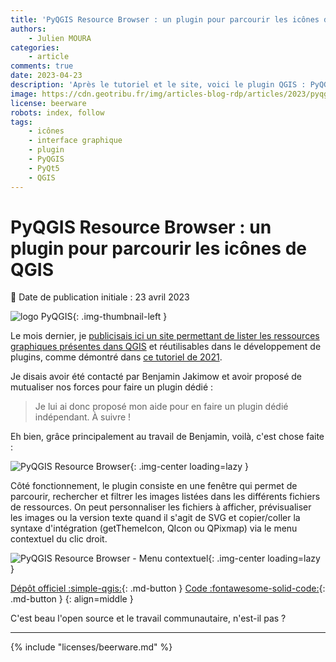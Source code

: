 ```yaml
---
title: 'PyQGIS Resource Browser : un plugin pour parcourir les icônes de QGIS'
authors:
    - Julien MOURA
categories:
    - article
comments: true
date: 2023-04-23
description: 'Après le tutoriel et le site, voici le plugin QGIS : PyQGIS Resource Browser ! Idéal pour parcourir les icônes et copier la syntaxe d''intégration.'
image: https://cdn.geotribu.fr/img/articles-blog-rdp/articles/2023/pyqgis_resources_browser/plugin_pyqgis_resource_browser.png
license: beerware
robots: index, follow
tags:
    - icônes
    - interface graphique
    - plugin
    - PyQGIS
    - PyQt5
    - QGIS
---
```


# PyQGIS Resource Browser : un plugin pour parcourir les icônes de QGIS

:calendar: Date de publication initiale : 23 avril 2023

![logo PyQGIS](https://cdn.geotribu.fr/img/logos-icones/programmation/pyqgis.png){: .img-thumbnail-left }

Le mois dernier, je [publicisais ici un site permettant de lister les ressources graphiques présentes dans QGIS](2023-03-24_pyqgis-icones-cheatsheet-automatisation.md) et réutilisables dans le développement de plugins, comme démontré dans [ce tutoriel de 2021](../2021/2021-01-19_pyqgis_utiliser_icones_integrees.md).

Je disais avoir été contacté par Benjamin Jakimow et avoir proposé de mutualiser nos forces pour faire un plugin dédié :

> Je lui ai donc proposé mon aide pour en faire un plugin dédié indépendant. À suivre !

Eh bien, grâce principalement au travail de Benjamin, voilà, c'est chose faite :

![PyQGIS Resource Browser](https://cdn.geotribu.fr/img/articles-blog-rdp/articles/2023/pyqgis_resources_browser/plugin_pyqgis_resource_browser.png){: .img-center loading=lazy }

Côté fonctionnement, le plugin consiste en une fenêtre qui permet de parcourir, rechercher et filtrer les images listées dans les différents fichiers de ressources. On peut personnaliser les fichiers à afficher, prévisualiser les images ou la version texte quand il s'agit de SVG et copier/coller la syntaxe d'intégration (getThemeIcon, QIcon ou QPixmap) via le menu contextuel du clic droit.

![PyQGIS Resource Browser - Menu contextuel](https://cdn.geotribu.fr/img/articles-blog-rdp/articles/2023/pyqgis_resources_browser/context_menu.webp){: .img-center loading=lazy }

[Dépôt officiel :simple-qgis:](https://plugins.qgis.org/plugins/pyqgis_resource_browser/){: .md-button }
[Code :fontawesome-solid-code:](https://github.com/Guts/qgis-plugin-resource-browser/){: .md-button }
{: align=middle }

C'est beau l'open source et le travail communautaire, n'est-il pas ?

----

<!-- geotribu:authors-block -->

{% include "licenses/beerware.md" %}
